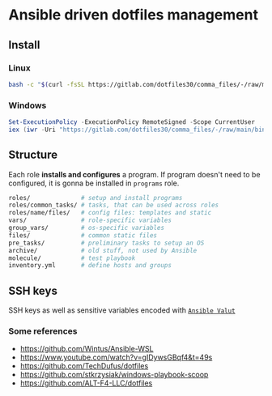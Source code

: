 # Ansible driven dotfiles management

## Install

### Linux
```bash
bash -c "$(curl -fsSL https://gitlab.com/dotfiles30/comma_files/-/raw/main/bin/dotfiles.sh)"
```

### Windows

```powershell
Set-ExecutionPolicy -ExecutionPolicy RemoteSigned -Scope CurrentUser
iex (iwr -Uri "https://gitlab.com/dotfiles30/comma_files/-/raw/main/bin/dotfiles.sh" -UseBasicParsing).Content
```


## Structure
Each role **installs and configures** a program. If program doesn't need to be configured, it is gonna be installed in `programs` role.

```bash
roles/              # setup and install programs
roles/common_tasks/ # tasks, that can be used across roles
roles/name/files/   # config files: templates and static
vars/               # role-specific variables
group_vars/         # os-specific variables
files/              # common static files
pre_tasks/          # preliminary tasks to setup an OS
archive/            # old stuff, not used by Ansible 
molecule/           # test playbook
inventory.yml       # define hosts and groups
```


## SSH keys
SSH keys as well as sensitive variables encoded with [`Ansible Valut`](https://docs.ansible.com/ansible/latest/vault_guide/index.html)


### Some references
- https://github.com/Wintus/Ansible-WSL
- https://www.youtube.com/watch?v=gIDywsGBqf4&t=49s
- https://github.com/TechDufus/dotfiles
- https://github.com/stkrzysiak/windows-playbook-scoop
- https://github.com/ALT-F4-LLC/dotfiles